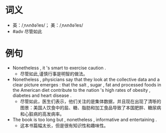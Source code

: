 # 词义
- 英：/ˌnʌnðəˈles/； 美：/ˌnʌnðəˈles/
- #adv 尽管如此
# 例句
- Nonetheless , it 's smart to exercise caution .
	- 尽管如此,谨慎行事是明智的做法。
- Nonetheless , physicians say that they look at the collective data and a clear picture emerges : that the salt , sugar , fat and processed foods in the American diet contribute to the nation 's high rates of obesity , diabetes and heart disease .
	- 尽管如此，医生们表示，他们关注的是集体数据，并且现在出现了清哳的图景：美国人饮食中的盐、糖、脂肪和加工食品导致了本国肥胖、糖尿病和心脏病的高发病率。
- The book is too long but , nonetheless , informative and entertaining .
	- 这本书篇幅太长，但是很有知识性和趣味性。
